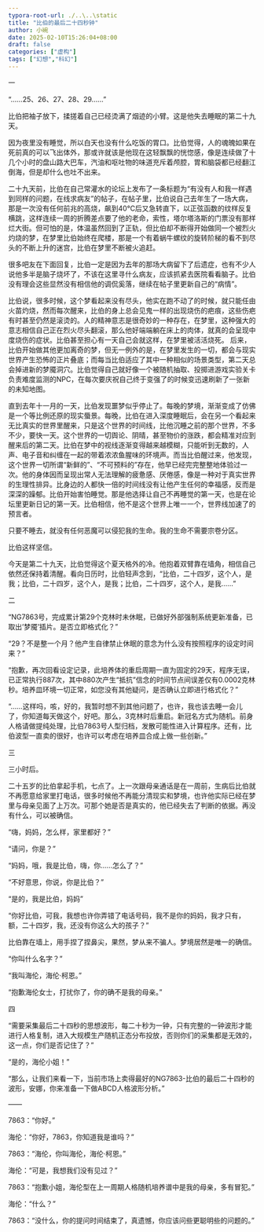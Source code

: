 ```yaml
---
typora-root-url: ./..\..\static
title: "比伯的最后二十四秒钟"
author: 小碗
date: 2025-02-10T15:26:04+08:00
draft: false
categories: ["虚构"]
tags: ["幻想","科幻"]
---
```


一

“……25、26、27、28、29……”

比伯把袖子放下，揉搓着自己已经烫满了烟迹的小臂。这是他失去睡眠的第二十九天。

因为夜里没有睡觉，所以白天也没有什么吃饭的胃口。比伯觉得，人的魂魄如果在死前真的可以飞出体外，那或许就该是他现在这轻飘飘的恍惚感，像是连续做了十几个小时的盘山路大巴车，汽油和呕吐物的味道充斥着颅腔，胃和脑袋都已经翻江倒海，但是却什么也吐不出来。

二十九天前，比伯在自己常灌水的论坛上发布了一条标题为“有没有人和我一样遇到同样的问题，在线求病友”的帖子，在帖子里，比伯说自己去年生了一场大病，那是一次没有任何前兆的高烧，飙到40℃后又急转直下，以正弦函数的纹样反复横跳，这样连续一周的折腾差点要了他的老命，索性，塔尔塔洛斯的门票没有那样烂大街。但可怕的是，体温虽然回到了正轨，但比伯却不断得开始做同一个被烈火灼烧的梦，在梦里比伯始终在爬楼，那是一个有着蜗牛螺纹的旋转阶梯的看不到尽头的不断上升的迷宫，比伯在梦里不断被火追赶。

很多吧友在下面回复，比伯一定是因为去年的那场大病留下了后遗症，也有不少人说他多半是脑子烧坏了，不该在这里寻什么病友，应该抓紧去医院看看脑子。比伯没有理会这些显然没有相信他的调侃奚落，继续在帖子里更新自己的“病情”。

比伯说，很多时候，这个梦看起来没有尽头，他实在跑不动了的时候，就只能任由火苗灼烧，然而每次醒来，比伯的身上总会见鬼一样的出现烧伤的疤痕，这些伤疤有时甚至仍然是滚烫的。人的精神意志是很奇妙的一种存在，在梦里，这种强大的意志相信自己正在烈火尽头翻滚，那么他好端端躺在床上的肉体，就真的会呈现中度烧伤的症状。比伯甚至担心有一天自己会就这样，在梦里被活活烧死。 后来，比伯开始做其他更加离奇的梦，但无一例外的是，在梦里发生的一切，都会与现实世界产生恐怖的正片叠底；而每当比伯适应了其中一种相似的场景类型，第二天总会掉进新的梦魇洞穴。比伯觉得自己就好像一个被随机抽取、投掷进游戏实验关卡负责难度监测的NPC，在每次要庆祝自己终于变强了的时候变迅速刷新了一张新的未知地图。

直到去年十一月的一天，比伯发现噩梦似乎停止了。每晚的梦境，渐渐变成了仿佛是一个等比例还原的现实蜃景。每晚，比伯在进入深度睡眠后，会在另一个看起来无比真实的世界里醒来，只是这个世界的时间线，比他沉睡之前的那个世界，不多不少，要快一天。这个世界的一切舆论、阴晴，甚至物价的涨跌，都会精准对应到醒来后的第二天。比伯在梦中的视线逐渐变得越来越模糊，只能听到无数的，人声、电子音和纠缠在一起的带着浓浓鱼腥味的环境声。而当比伯醒过来，他发现，这个世界一切所谓“新鲜的”、“不可预料的”存在，他早已经完完整整地体验过一次。他的身体因而呈现出常人无法理解的疲惫感、厌倦感，像是一种对于真实世界的生理性排异。比身边的人都快一倍的时间线没有让他产生任何的幸福感，反而是深深的躁郁。比伯开始害怕睡觉。那是他选择让自己不再睡觉的第一天，也是在论坛里更新日记的第一天。比伯相信，他不是这个世界上唯一一个，世界线加速了的预言者。

只要不睡去，就没有任何恶魔可以侵犯我的生命。我的生命不需要宗卷分区。

比伯这样坚信。

今天是第二十九天，比伯觉得这个夏天格外的冷。他抱着双臂靠在墙角，相信自己依然还保持着清醒。看向日历时，比伯轻声念到，“比伯，二十四岁，这个人，是我；比伯，二十四岁，这个人，是我；比伯，二十四岁，这个人，是我……”



二

“NG7863号，完成累计第29个克林时未休眠，已做好外部强制系统更新准备，已取出’梦魇’插片。是否立即格式化？”

“29？不是整一个月？他产生自律禁止休眠的意念为什么没有按照程序的设定时间来？”

“抱歉，再次回看设定记录，此培养体的重启周期一直为固定的29天，程序无误，已正常执行887次，其中880次产生“抵抗”信念的时间节点间误差仅有0.0002克林秒。培养皿环境一切正常，如您没有其他疑问，是否确认立即进行格式化？”

“……这样吗，咳，好的，我暂时想不到其他问题了，也许，我也该去睡一会儿了，你知道每天做这个，好吧。那么，3克林时后重启。新冠名方式为随机。前身人格请做提纯处理，比伯7863号人型归档，发散可能性进入计算程序。还有，比伯波型一直卖的很好，也许可以考虑在培养皿合成上做一些创新。”



三

三小时后。

二十五岁的比伯拿起手机，七点了。上一次跟母亲通话是在一周前，生病后比伯就不再愿意给家里打电话，很多时候他不再能分清现实和梦境，也许他实际已经在梦里与母亲见面了上万次。可那个她是否是真实的，他已经失去了判断的依据。再没有什么，可以被确信。

“嗨，妈妈，怎么样，家里都好？”

“请问，你是？”

“妈妈，哦，我是比伯，嗨，你……怎么了？”

“不好意思，你说，你是比伯？”

“是的，我是比伯，妈妈”

“你好比伯，可我，我想也许你弄错了电话号码，我不是你的妈妈，我才只有，额，二十四岁，我，还没有你这么大的孩子？”

比伯靠在墙上，用手捏了捏鼻尖，果然，梦从来不骗人。梦境居然是唯一的确信。

“你叫什么名字？”

“我叫海伦，海伦·柯恩。”

“抱歉海伦女士，打扰你了，你的确不是我的母亲。”



四

“需要采集最后二十四秒的思想波形，每二十秒为一钟，只有完整的一钟波形才能进行人格复制，进入大规模生产随机正态分布投放，否则你们的采集都是无效的，这一点，你们是否记住了？”

“是的，海伦小姐！”

“那么，让我们来看一下，当前市场上卖得最好的NG7863-比伯的最后二十四秒的波形，安娜，你来准备一下做ABCD人格波形分析。”

——

7863：“你好。”

海伦：“你好，7863，你知道我是谁吗？”

7863：“海伦，你叫海伦，海伦·柯恩。”

海伦：“可是，我想我们没有见过？”

7863：“抱歉小姐，海伦型在上一周期人格随机培养谱中是我的母亲，多有冒犯。”

海伦：“什么？”

7863：“没什么，你的提问时间结束了，真遗憾，你应该问些更聪明些的问题的。”



